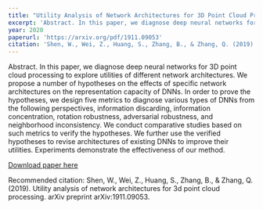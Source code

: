 ```yaml
---
title: "Utility Analysis of Network Architectures for 3D Point Cloud Processing"
excerpt: 'Abstract. In this paper, we diagnose deep neural networks for 3D point cloud processing to explore utilities of different network architectures. We propose a number of hypotheses on the effects of specific network architectures on the representation capacity of DNNs. In order to prove the hypotheses, we design five metrics to diagnose various types of DNNs from the following perspectives, information discarding, information concentration, rotation robustness, adversarial robustness, and neighborhood inconsistency. We conduct comparative studies based on such metrics to verify the hypotheses. We further use the verified hypotheses to revise architectures of existing DNNs to improve their utilities. Experiments demonstrate the effectiveness of our method.'
year: 2020
paperurl: 'https://arxiv.org/pdf/1911.09053'
citation: 'Shen, W., Wei, Z., Huang, S., Zhang, B., & Zhang, Q. (2019). Utility analysis of network architectures for 3d point cloud processing. arXiv preprint arXiv:1911.09053.'
---
```

Abstract. In this paper, we diagnose deep neural networks for 3D point cloud processing to explore utilities of different network architectures. We propose a number of hypotheses on the effects of specific network architectures on the representation capacity of DNNs. In order to prove the hypotheses, we design five metrics to diagnose various types of DNNs from the following perspectives, information discarding, information concentration, rotation robustness, adversarial robustness, and neighborhood inconsistency. We conduct comparative studies based on such metrics to verify the hypotheses. We further use the verified hypotheses to revise architectures of existing DNNs to improve their utilities. Experiments demonstrate the effectiveness of our method.

[Download paper here](https://arxiv.org/pdf/1911.09053)

Recommended citation: Shen, W., Wei, Z., Huang, S., Zhang, B., & Zhang, Q. (2019). Utility analysis of network architectures for 3d point cloud processing. arXiv preprint arXiv:1911.09053.
